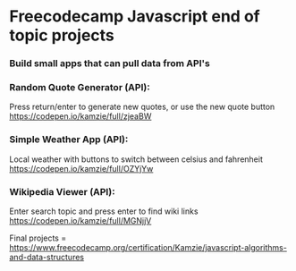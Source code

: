 # Freecodecamp Javascript end of topic projects

### Build small apps that can pull data from API's

### Random Quote Generator (API):   
Press return/enter to generate new quotes, or use the new quote button  
https://codepen.io/kamzie/full/zjeaBW

### Simple Weather App (API):   
Local weather with buttons to switch between celsius and fahrenheit  
https://codepen.io/kamzie/full/OZYjYw

### Wikipedia Viewer (API):   
Enter search topic and press enter to find wiki links  
https://codepen.io/kamzie/full/MGNjjV



Final projects = https://www.freecodecamp.org/certification/Kamzie/javascript-algorithms-and-data-structures


